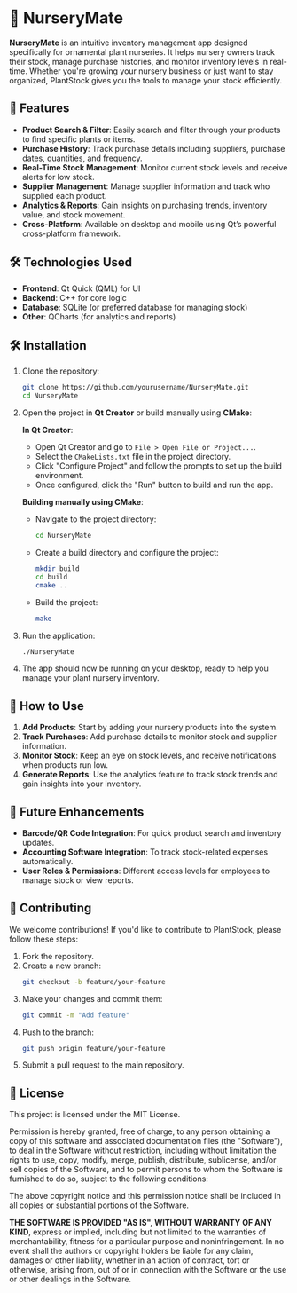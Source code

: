 # 🌱 NurseryMate

**NurseryMate** is an intuitive inventory management app designed specifically for ornamental plant nurseries. It helps nursery owners track their stock, manage purchase histories, and monitor inventory levels in real-time. Whether you're growing your nursery business or just want to stay organized, PlantStock gives you the tools to manage your stock efficiently.

## 🚀 Features

- **Product Search & Filter**: Easily search and filter through your products to find specific plants or items.
- **Purchase History**: Track purchase details including suppliers, purchase dates, quantities, and frequency.
- **Real-Time Stock Management**: Monitor current stock levels and receive alerts for low stock.
- **Supplier Management**: Manage supplier information and track who supplied each product.
- **Analytics & Reports**: Gain insights on purchasing trends, inventory value, and stock movement.
- **Cross-Platform**: Available on desktop and mobile using Qt’s powerful cross-platform framework.

## 🛠️ Technologies Used

- **Frontend**: Qt Quick (QML) for UI
- **Backend**: C++ for core logic
- **Database**: SQLite (or preferred database for managing stock)
- **Other**: QCharts (for analytics and reports)

## 🛠️ Installation

1. Clone the repository:

   ```bash
   git clone https://github.com/yourusername/NurseryMate.git
   cd NurseryMate

2. Open the project in **Qt Creator** or build manually using **CMake**:

   **In Qt Creator**:
   - Open Qt Creator and go to `File > Open File or Project...`.
   - Select the `CMakeLists.txt` file in the project directory.
   - Click "Configure Project" and follow the prompts to set up the build environment.
   - Once configured, click the "Run" button to build and run the app.

   **Building manually using CMake**:
   - Navigate to the project directory:
     ```bash
     cd NurseryMate
     ```
   - Create a build directory and configure the project:
     ```bash
     mkdir build
     cd build
     cmake ..
     ```
   - Build the project:
     ```bash
     make
     ```
   
3. Run the application:

   ```bash
   ./NurseryMate

4. The app should now be running on your desktop, ready to help you manage your plant nursery inventory.

## 🌿 How to Use

1. **Add Products**: Start by adding your nursery products into the system.
2. **Track Purchases**: Add purchase details to monitor stock and supplier information.
3. **Monitor Stock**: Keep an eye on stock levels, and receive notifications when products run low.
4. **Generate Reports**: Use the analytics feature to track stock trends and gain insights into your inventory.

## 🎨 Future Enhancements

- **Barcode/QR Code Integration**: For quick product search and inventory updates.
- **Accounting Software Integration**: To track stock-related expenses automatically.
- **User Roles & Permissions**: Different access levels for employees to manage stock or view reports.

## 👥 Contributing

We welcome contributions! If you'd like to contribute to PlantStock, please follow these steps:

1. Fork the repository.
2. Create a new branch:
   ```bash
   git checkout -b feature/your-feature
3. Make your changes and commit them:
   ```bash
   git commit -m "Add feature"
4. Push to the branch:
   ```bash
   git push origin feature/your-feature
5. Submit a pull request to the main repository.

## 📄 License

This project is licensed under the MIT License. 

Permission is hereby granted, free of charge, to any person obtaining a copy of this software and associated documentation files (the "Software"), to deal in the Software without restriction, including without limitation the rights to use, copy, modify, merge, publish, distribute, sublicense, and/or sell copies of the Software, and to permit persons to whom the Software is furnished to do so, subject to the following conditions:

The above copyright notice and this permission notice shall be included in all copies or substantial portions of the Software.

**THE SOFTWARE IS PROVIDED "AS IS", WITHOUT WARRANTY OF ANY KIND**, express or implied, including but not limited to the warranties of merchantability, fitness for a particular purpose and noninfringement. In no event shall the authors or copyright holders be liable for any claim, damages or other liability, whether in an action of contract, tort or otherwise, arising from, out of or in connection with the Software or the use or other dealings in the Software.
